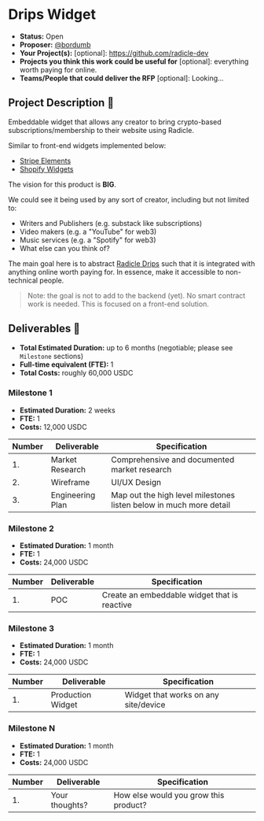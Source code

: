 # Drips Widget

- **Status:** Open 
- **Proposer:** [@bordumb](https://github.com/bordumb)
- **Your Project(s):** [optional]: https://github.com/radicle-dev
- **Projects you think this work could be useful for** [optional]: everything worth paying for online.
- **Teams/People that could deliver the RFP** [optional]: Looking...

## Project Description :page_facing_up:

Embeddable widget that allows any creator to bring crypto-based subscriptions/membership to their website using Radicle.

Similar to front-end widgets implemented below:
* [Stripe Elements](https://stripe.com/en-gb/payments/elements)
* [Shopify Widgets](https://taggbox.com/support/how-to-embed-widget-on-shopify-website/)

The vision for this product is **BIG**.

We could see it being used by any sort of creator, including but not limited to:
* Writers and Publishers (e.g. substack like subscriptions)
* Video makers (e.g. a "YouTube" for web3)
* Music services (e.g. a "Spotify" for web3)
* What else can you think of?

The main goal here is to abstract [Radicle Drips](https://docs.drips.network/docs/whats-a-drip.html) such that it is integrated with anything online worth paying for. In essence, make it accessible to non-technical people.

> Note: the goal is not to add to the backend (yet). No smart contract work is needed. This is focused on a front-end solution.

## Deliverables :nut_and_bolt:

- **Total Estimated Duration:** up to 6 months (negotiable; please see `Milestone` sections)
- **Full-time equivalent (FTE):** 1
- **Total Costs:** roughly 60,000 USDC

### Milestone 1

- **Estimated Duration:** 2 weeks
- **FTE:** 1
- **Costs:** 12,000 USDC

| Number | Deliverable      | Specification                                                      |
|--------|------------------|--------------------------------------------------------------------|
| 1.     | Market Research  | Comprehensive and documented market research                       |
| 2.     | Wireframe        | UI/UX Design                                                       |
| 3.     | Engineering Plan | Map out the high level milestones listen below in much more detail |

### Milestone 2

- **Estimated Duration:** 1 month
- **FTE:** 1
- **Costs:** 24,000 USDC

| Number | Deliverable | Specification                                |
| ------ |-------------|----------------------------------------------|
| 1.     | POC         | Create an embeddable widget that is reactive |

### Milestone 3

- **Estimated Duration:** 1 month
- **FTE:** 1
- **Costs:** 24,000 USDC

| Number | Deliverable       | Specification                        |
| ------ |-------------------|--------------------------------------|
| 1.     | Production Widget | Widget that works on any site/device |

### Milestone N

- **Estimated Duration:** 1 month
- **FTE:** 1
- **Costs:** 24,000 USDC

| Number | Deliverable    | Specification                         |
| ------ |----------------|---------------------------------------|
| 1.     | Your thoughts? | How else would you grow this product? |
